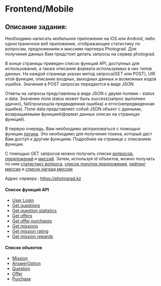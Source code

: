 # Frontend/Mobile

## Описание задания:

Необходимо написать мобильное приложение на iOS или Android, либо одностраничное веб приложение, отображающее статистику по вопросам, предложениям и миссиям партнера Photograd. Для получения данных Вам предстоит делать запросы на сервер photograd.

В конце страницы приведен список функций API, доступных для использования, а также описание формата используемых в них типов данных. На каждой странице указан метод запроса(GET или POST), URI этой функции, описание входных, выходных данных и возможных кодов ошибок. Значения в POST запросах передаются в виде JSON.

Ответы на запросы представлены в виде JSON с двумя полями - status и data. 
Значение поля status может быть success(запрос выполнен удачно), fail(произошла предвиденная ошибка) и error(непредвиденная ошибка). Поле data представляет собой JSON объект с данными, возвращаемыми функцией(формат данных описан на страницах функций). 

В первую очередь, Вам необходимо авторизоваться с помощью функции [логина](./UserLogin.md). Это необходимо для получения токена, который даст Вам доступ к другим функциям. Подробнее на странице с описанием функции.

С помощью GET запросов можно получить списки [вопросов](./GetQuestions.md), [предложений](./GetOffers.md) и [миссий](./GetMissions.md).
Затем, используя id объектов, можно получать по ним [статистику вопроса](./GetQuestionStatistics.md), [список покупок предложения](./GetOfferPurchases.md), [рейтинг миссии](./GetMissionRating.md) и [список наград миссии](./GetMissionRewards.md)

Адрес сервера : https://photograd.kz


#### Список функций API

* [User Login](./UserLogin.md)
* [Get questions](./GetQuestions.md)
* [Get question statistics](./GetQuestionStatistics.md)
* [Get offers](./GetOffers.md)
* [Get offer purchases](./GetOfferPurchases.md)
* [Get missions](./GetMissions.md)
* [Get mission rating](./GetMissionRating.md)
* [Get mission rewards](./GetMissionRewards.md)

#### Список объектов
* [Mission](./Mission.md)
* [AnswerOption](./AnswerOption.md)
* [Question](./Question.md)
* [Offer](./Offer.md)
* [Purchase](./Purchase.md)